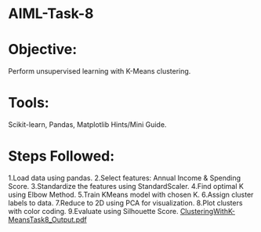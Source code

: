 # AIML-Task-8
# Objective:
Perform unsupervised learning with K-Means clustering.
# Tools:
Scikit-learn, Pandas, Matplotlib Hints/Mini Guide.
# Steps Followed:
1.Load data using pandas.
2.Select features: Annual Income & Spending Score.
3.Standardize the features using StandardScaler.
4.Find optimal K using Elbow Method.
5.Train KMeans model with chosen K.
6.Assign cluster labels to data.
7.Reduce to 2D using PCA for visualization.
8.Plot clusters with color coding.
9.Evaluate using Silhouette Score.
[ClusteringWithK-MeansTask8_Output.pdf](https://github.com/user-attachments/files/21059397/ClusteringWithK-MeansTask8_Output.pdf)
